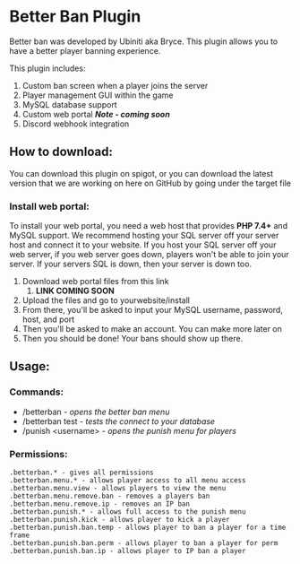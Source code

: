 # Better Ban Plugin
Better ban was developed by Ubiniti aka Bryce. This plugin allows you to have a better 
player banning experience.

This plugin includes:
1. Custom ban screen when a player joins the server
2. Player management GUI within the game
3. MySQL database support
4. Custom web portal **_Note - coming soon_**
5. Discord webhook integration 

## How to download:
You can download this plugin on spigot, or you can download the latest version that we are working on
here on GitHub by going under the target file

### Install web portal:
To install your web portal, you need a web host that provides **PHP 7.4+** and 
MySQL support. We recommend hosting your SQL server off your server host and connect it to your website. 
If you host your SQL server off your web server, if you web server goes down, players won't be able to join your server.
If your servers SQL is down, then your server is down too. 

1. Download web portal files from this link
   1. **LINK COMING SOON**
2. Upload the files and go to yourwebsite/install
3. From there, you'll be asked to input your MySQL username, password, host, and port
4. Then you'll be asked to make an account. You can make more later on
5. Then you should be done! Your bans should show up there. 

## Usage:

### Commands:
* /betterban _- opens the better ban menu_
* /betterban test _- tests the connect to your database_
* /punish <username\> _- opens the punish menu for players_


### Permissions:
```
.betterban.* - gives all permissions
.betterban.menu.* - allows player access to all menu access
.betterban.menu.view - allows players to view the menu
.betterban.menu.remove.ban - removes a players ban
.betterban.menu.remove.ip - removes an IP ban
.betterban.punish.* - allows full access to the punish menu
.betterban.punish.kick - allows player to kick a player
.betterban.punish.ban.temp - allows player to ban a player for a time frame
.betterban.punish.ban.perm - allows player to ban a player for perm
.betterban.punish.ban.ip - allows player to IP ban a player
```
